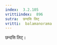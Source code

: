 ```yaml
---
index:  3.2.105
vrittiindex:  896
sutra:  छन्दसि लिट्
vritti:  balamanorama 
---
```


छन्दसि लिट्। 

